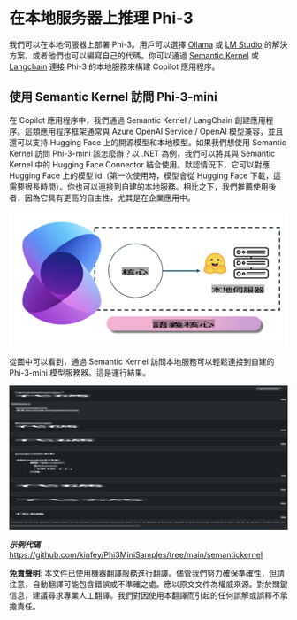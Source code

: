# **在本地服务器上推理 Phi-3**

我們可以在本地伺服器上部署 Phi-3。用戶可以選擇 [Ollama](https://ollama.com) 或 [LM Studio](https://llamaedge.com) 的解決方案，或者他們也可以編寫自己的代碼。你可以通過 [Semantic Kernel](https://github.com/microsoft/semantic-kernel?WT.mc_id=aiml-138114-kinfeylo) 或 [Langchain](https://www.langchain.com/) 連接 Phi-3 的本地服務來構建 Copilot 應用程序。

## **使用 Semantic Kernel 訪問 Phi-3-mini**

在 Copilot 應用程序中，我們通過 Semantic Kernel / LangChain 創建應用程序。這類應用程序框架通常與 Azure OpenAI Service / OpenAI 模型兼容，並且還可以支持 Hugging Face 上的開源模型和本地模型。如果我們想使用 Semantic Kernel 訪問 Phi-3-mini 該怎麼辦？以 .NET 為例，我們可以將其與 Semantic Kernel 中的 Hugging Face Connector 結合使用。默認情況下，它可以對應 Hugging Face 上的模型 id（第一次使用時，模型會從 Hugging Face 下載，這需要很長時間）。你也可以連接到自建的本地服務。相比之下，我們推薦使用後者，因為它具有更高的自主性，尤其是在企業應用中。

![sk](../../../../translated_images/sk.fc8f38bb6ac491315099aa29a2704de109fc0b052448c9bc3d7c02586c196ca4.tw.png)

從圖中可以看到，通過 Semantic Kernel 訪問本地服務可以輕鬆連接到自建的 Phi-3-mini 模型服務器。這是運行結果。

![skrun](../../../../translated_images/skrun.f579fcb28592ba4644af8b578e66fb01923bf032b670cef44874c6550e85876d.tw.png)

***示例代碼*** https://github.com/kinfey/Phi3MiniSamples/tree/main/semantickernel

**免責聲明**:
本文件已使用機器翻譯服務進行翻譯。儘管我們努力確保準確性，但請注意，自動翻譯可能包含錯誤或不準確之處。應以原文文件為權威來源。對於關鍵信息，建議尋求專業人工翻譯。我們對因使用本翻譯而引起的任何誤解或誤釋不承擔責任。